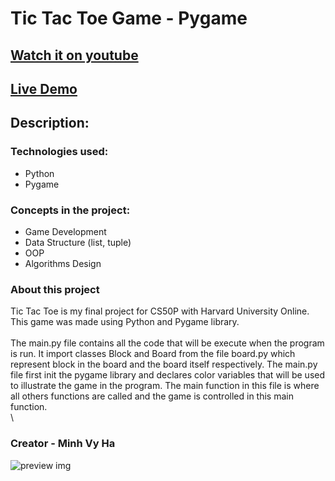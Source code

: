 # Tic Tac Toe Game - Pygame
## [Watch it on youtube]()
## [Live Demo]()

## **Description:**
### Technologies used:

- Python
- Pygame



### Concepts in the project:

- Game Development
- Data Structure (list, tuple)
- OOP
- Algorithms Design

### About this project
Tic Tac Toe is my final project for CS50P with Harvard University Online. This game was made using Python and Pygame library.
\
\
The main.py file contains all the code that will be execute when the program is run. It import classes Block and Board from the file board.py which represent block in the board and the board itself respectively. The main.py file first init the pygame library and declares color variables that will be used to illustrate the game in the program. The main function in this file is where all others functions are called and the game is controlled in this main function.
\
\


### Creator - Minh Vy Ha
![preview img](/preview.png)